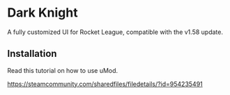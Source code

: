 # Dark Knight

A fully customized UI for Rocket League, compatible with the v1.58 update.

## Installation

Read this tutorial on how to use uMod.

https://steamcommunity.com/sharedfiles/filedetails/?id=954235491
